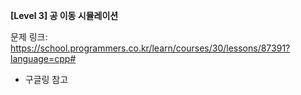 **[Level 3] 공 이동 시뮬레이션**

문제 링크: https://school.programmers.co.kr/learn/courses/30/lessons/87391?language=cpp#

* 구글링 참고
